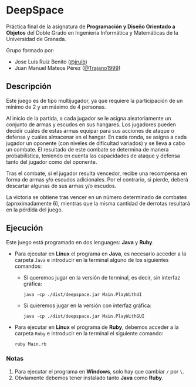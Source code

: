 # DeepSpace

Práctica final de la asignatura de **Programación y Diseño Orientado a Objetos** del Doble Grado en Ingeniería Informática y Matemáticas de la Universidad de Granada.

Grupo formado por:

- Jose Luis Ruiz Benito ([@jruib](https://github.com/jruib))
- Juan Manuel Mateos Pérez ([@Trajano1999](https://github.com/Trajano1999))

## Descripción

Este juego es de tipo multijugador, ya que requiere la participación de un mínimo de 2 y un máximo de 4 personas.

Al inicio de la partida, a cada jugador se le asigna aleatoriamente un conjunto de armas y escudos en sus hangares. Los jugadores pueden decidir cuáles de estas armas equipar para sus acciones de ataque o defensa y cuáles almacenar en el hangar. En cada ronda, se asigna a cada jugador un oponente (con niveles de dificultad variados) y se lleva a cabo un combate. El resultado de este combate se determina de manera probabilística, teniendo en cuenta las capacidades de ataque y defensa tanto del jugador como del oponente.

Tras el combate, si el jugador resulta vencedor, recibe una recompensa en forma de armas y/o escudos adicionales. Por el contrario, si pierde, deberá descartar algunas de sus armas y/o escudos.

La victoria se obtiene tras vencer en un número determinado de combates (aproximadamente 6), mientras que la misma cantidad de derrotas resultará en la pérdida del juego.

## Ejecución 

Este juego está programado en dos lenguages: **Java** y **Ruby**.

* Para ejecutar en **Linux** el programa en **Java**, es necesario acceder a la carpeta ``Java`` e introducir en la terminal alguno de los siguientes comandos:

    - Si queremos jugar en la versión de terminal, es decir, sin interfaz gráfica:

        ``java -cp ./dist/deepspace.jar Main.PlayWithUI``

    - Si quieremos jugar en la versión con interfaz gráfica:

        ``java -cp ./dist/deepspace.jar Main.PlayWithGUI``

* Para ejecutar en **Linux** el programa de **Ruby**, debemos acceder a la carpeta ``Ruby`` e introducir en la terminal el siguiente comando:

    ``ruby Main.rb``

### Notas

1. Para ejecutar el programa en **Windows**, solo hay que cambiar ``/`` por ``\``.
2. Obviamente debemos tener instalado tanto **Java** como **Ruby**.
